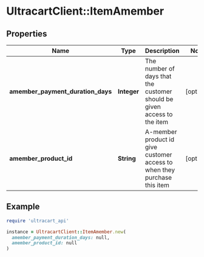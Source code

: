 # UltracartClient::ItemAmember

## Properties

| Name | Type | Description | Notes |
| ---- | ---- | ----------- | ----- |
| **amember_payment_duration_days** | **Integer** | The number of days that the customer should be given access to the item | [optional] |
| **amember_product_id** | **String** | A-member product id give customer access to when they purchase this item | [optional] |

## Example

```ruby
require 'ultracart_api'

instance = UltracartClient::ItemAmember.new(
  amember_payment_duration_days: null,
  amember_product_id: null
)
```

